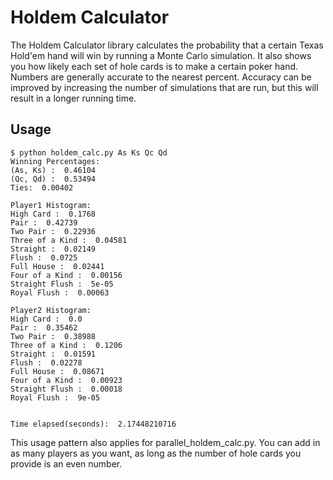 Holdem Calculator
=================

The Holdem Calculator library calculates the probability that a certain Texas Hold'em hand will win by running a Monte Carlo simulation. It also shows you how likely each set of hole cards is to make a certain poker hand. Numbers are generally accurate to the nearest percent. Accuracy can be improved by increasing the number of simulations that are run, but this will result in a longer running time.

Usage
-----

	$ python holdem_calc.py As Ks Qc Qd
	Winning Percentages:
	(As, Ks) :  0.46104
	(Qc, Qd) :  0.53494
	Ties:  0.00402

	Player1 Histogram:
	High Card :  0.1768
	Pair :  0.42739
	Two Pair :  0.22936
	Three of a Kind :  0.04581
	Straight :  0.02149
	Flush :  0.0725
	Full House :  0.02441
	Four of a Kind :  0.00156
	Straight Flush :  5e-05
	Royal Flush :  0.00063

	Player2 Histogram:
	High Card :  0.0
	Pair :  0.35462
	Two Pair :  0.38988
	Three of a Kind :  0.1206
	Straight :  0.01591
	Flush :  0.02278
	Full House :  0.08671
	Four of a Kind :  0.00923
	Straight Flush :  0.00018
	Royal Flush :  9e-05


	Time elapsed(seconds):  2.17448210716

This usage pattern also applies for parallel_holdem_calc.py. You can add in as many players as you want, as long as the number of hole cards you provide is an even number.
